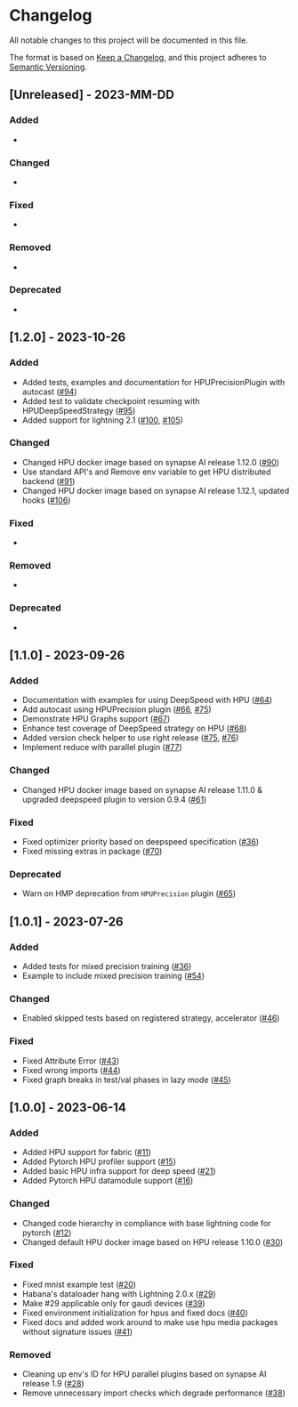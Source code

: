 # Changelog

All notable changes to this project will be documented in this file.

The format is based on [Keep a Changelog](https://keepachangelog.com/en/1.0.0/),
and this project adheres to [Semantic Versioning](https://semver.org/spec/v2.0.0.html).

## [Unreleased] - 2023-MM-DD

### Added

-

### Changed

-

### Fixed

-

### Removed

-

### Deprecated

-


## [1.2.0] - 2023-10-26

### Added

- Added tests, examples and documentation for HPUPrecisionPlugin with autocast ([#94](https://github.com/Lightning-AI/lightning-Habana/pull/94))
- Added test to validate checkpoint resuming with HPUDeepSpeedStrategy ([#95](https://github.com/Lightning-AI/lightning-Habana/pull/95))
- Added support for lightning 2.1 ([#100](https://github.com/Lightning-AI/lightning-Habana/pull/100), [#105](https://github.com/Lightning-AI/lightning-Habana/pull/105))

### Changed

- Changed HPU docker image based on synapse AI release 1.12.0 ([#90](https://github.com/Lightning-AI/lightning-Habana/pull/90))
- Use standard API's and Remove env variable to get HPU distributed backend ([#91](https://github.com/Lightning-AI/lightning-Habana/pull/91))
- Changed HPU docker image based on synapse AI release 1.12.1, updated hooks ([#106](https://github.com/Lightning-AI/lightning-Habana/pull/106))


### Fixed

-


### Removed

-


### Deprecated

-


## [1.1.0] - 2023-09-26


### Added

- Documentation with examples for using DeepSpeed with HPU ([#64](https://github.com/Lightning-AI/lightning-Habana/pull/64))
- Add autocast using HPUPrecision plugin ([#66](https://github.com/Lightning-AI/lightning-Habana/pull/66), [#75](https://github.com/Lightning-AI/lightning-Habana/pull/75))
- Demonstrate HPU Graphs support ([#67](https://github.com/Lightning-AI/lightning-Habana/pull/67))
- Enhance test coverage of DeepSpeed strategy on HPU ([#68](https://github.com/Lightning-AI/lightning-Habana/pull/68))
- Added version check helper to use right release ([#75](https://github.com/Lightning-AI/lightning-Habana/pull/75), [#76](https://github.com/Lightning-AI/lightning-Habana/pull/76))
- Implement reduce with parallel plugin ([#77](https://github.com/Lightning-AI/lightning-Habana/pull/77))

### Changed

- Changed HPU docker image based on synapse AI release 1.11.0 & upgraded deepspeed plugin to version 0.9.4 ([#61](https://github.com/Lightning-AI/lightning-Habana/pull/61))

### Fixed

- Fixed optimizer priority based on deepspeed specification ([#36](https://github.com/Lightning-AI/lightning-Habana/pull/69))
- Fixed missing extras in package ([#70](https://github.com/Lightning-AI/lightning-Habana/pull/70))

### Deprecated

- Warn on HMP deprecation from `HPUPrecision` plugin ([#65](https://github.com/Lightning-AI/lightning-Habana/pull/65))


## [1.0.1] - 2023-07-26

### Added

- Added tests for mixed precision training ([#36](https://github.com/Lightning-AI/lightning-Habana/pull/36))
- Example to include mixed precision training ([#54](https://github.com/Lightning-AI/lightning-Habana/pull/54))

### Changed

- Enabled skipped tests based on registered strategy, accelerator ([#46](https://github.com/Lightning-AI/lightning-Habana/pull/46))

### Fixed

- Fixed Attribute Error ([#43](https://github.com/Lightning-AI/lightning-Habana/pull/43))
- Fixed wrong imports ([#44](https://github.com/Lightning-AI/lightning-Habana/pull/44))
- Fixed graph breaks in test/val phases in lazy mode ([#45](https://github.com/Lightning-AI/lightning-Habana/pull/45))


## [1.0.0] - 2023-06-14

### Added

- Added HPU support for fabric ([#11](https://github.com/Lightning-AI/lightning-Habana/pull/11))
- Added Pytorch HPU profiler support ([#15](https://github.com/Lightning-AI/lightning-Habana/pull/15))
- Added basic HPU infra support for deep speed ([#21](https://github.com/Lightning-AI/lightning-Habana/pull/21))
- Added Pytorch HPU datamodule support ([#16](https://github.com/Lightning-AI/lightning-Habana/pull/16))

### Changed

- Changed code hierarchy in compliance with base lightning code for pytorch ([#12](https://github.com/Lightning-AI/lightning-Habana/pull/12))
- Changed default HPU docker image based on HPU release 1.10.0 ([#30](https://github.com/Lightning-AI/lightning-Habana/pull/30))

### Fixed

- Fixed mnist example test ([#20](https://github.com/Lightning-AI/lightning-Habana/pull/20))
- Habana's dataloader hang with Lightning 2.0.x ([#29](https://github.com/Lightning-AI/lightning-Habana/pull/29))
- Make #29 applicable only for gaudi devices ([#39](https://github.com/Lightning-AI/lightning-Habana/pull/39))
- Fixed environment initialization for hpus and fixed docs ([#40](https://github.com/Lightning-AI/lightning-Habana/pull/40))
- Fixed docs and added work around to make use hpu media packages without signature issues ([#41](https://github.com/Lightning-AI/lightning-Habana/pull/41))

### Removed

- Cleaning up env's ID for HPU parallel plugins based on synapse AI release 1.9 ([#28](https://github.com/Lightning-AI/lightning-Habana/pull/28))
- Remove unnecessary import checks which degrade performance ([#38](https://github.com/Lightning-AI/lightning-Habana/pull/38))
